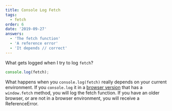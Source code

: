 ```yaml
---
title: Console Log Fetch
tags:
  - fetch
order: 6
date: '2019-09-27'
answers:
  - 'The fetch function'
  - 'A reference error'
  - 'It depends // correct'
---
```


What gets logged when I try to log `fetch`?

```javascript
console.log(fetch);
```

<!-- explanation -->

What happens when you `console.log(fetch)` really depends on your current environment. If you `console.log` it in a [browser version](https://developer.mozilla.org/en-US/docs/Web/API/Fetch_API#Browser_compatibility) that has a `window.fetch` method, you will log the fetch function. If you have an older browser, or are not in a browser environment, you will receive a ReferenceError.
